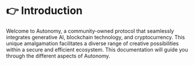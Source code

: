 # 👉 Introduction

Welcome to Autonomy, a community-owned protocol that seamlessly integrates generative AI, blockchain technology, and cryptocurrency. This unique amalgamation facilitates a diverse range of creative possibilities within a secure and efficient ecosystem. This documentation will guide you through the different aspects of Autonomy.&#x20;

